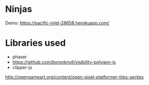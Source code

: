 # Ninjas
Demo: https://pacific-inlet-28658.herokuapp.com/

# Libraries used
* phaser
* https://github.com/byronknoll/visibility-polygon-js
* clipper-js

http://opengameart.org/content/open-pixel-platformer-tiles-sprites

